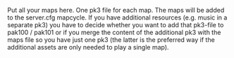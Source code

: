 Put all your maps here. One pk3 file for each map. The maps will be added to the server.cfg mapcycle. If you have additional resources (e.g. music in a separate pk3) you have to decide whether you want to add that pk3-file to pak100 / pak101 or if you merge the content of the additional pk3 with the maps file so you have just one pk3 (the latter is the preferred way if the additional assets are only needed to play a single map).

